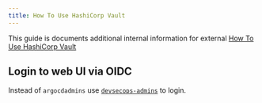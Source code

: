 ```yaml
---
title: How To Use HashiCorp Vault
---
```


This guide is documents additional internal information for external [How To Use HashiCorp Vault](docs/guides/how-to-use-vault)

## Login to web UI via OIDC

Instead of `argocdadmins` use [`devsecops-admins`](https://github.com/catenax-ng/k8s-cluster-stack/blob/main/terraform/modules/vault/main.tf#L84) to login.
